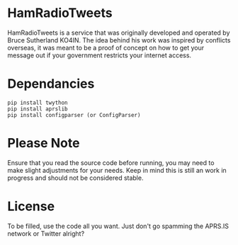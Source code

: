 # HamRadioTweets

  HamRadioTweets is a service that was originally developed and operated by Bruce Sutherland KO4IN.
  The idea behind his work was inspired by conflicts overseas, it was meant to be a proof of concept on how
  to get your message out if your government restricts your internet access.
  
# Dependancies

    pip install twython
    pip install aprslib
    pip install configparser (or ConfigParser)
  
# Please Note

Ensure that you read the source code before running, you may need to make slight adjustments for your needs. Keep in mind
this is still an work in progress and should not be considered stable.

# License

To be filled, use the code all you want. Just don't go spamming the APRS.IS network or Twitter alright?
